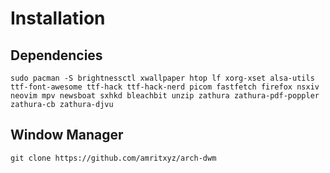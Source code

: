 # Installation
## Dependencies
```
sudo pacman -S brightnessctl xwallpaper htop lf xorg-xset alsa-utils ttf-font-awesome ttf-hack ttf-hack-nerd picom fastfetch firefox nsxiv neovim mpv newsboat sxhkd bleachbit unzip zathura zathura-pdf-poppler zathura-cb zathura-djvu

```
## Window Manager
```
git clone https://github.com/amritxyz/arch-dwm
```
